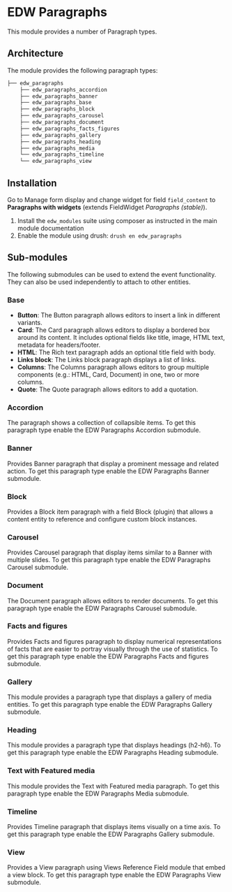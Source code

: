 EDW Paragraphs
=============================================

This module provides a number of Paragraph types.

## Architecture

The module provides the following paragraph types:

```php
├── edw_paragraphs
    ├── edw_paragraphs_accordion
    ├── edw_paragraphs_banner
    ├── edw_paragraphs_base
    ├── edw_paragraphs_block
    ├── edw_paragraphs_carousel
    ├── edw_paragraphs_document
    ├── edw_paragraphs_facts_figures
    ├── edw_paragraphs_gallery
    ├── edw_paragraphs_heading
    ├── edw_paragraphs_media
    └── edw_paragraphs_timeline
    └── edw_paragraphs_view
```

## Installation

Go to Manage form display and change widget for field `field_content` to **Paragraphs with widgets** (extends FieldWidget _Paragraphs (stable)_).

1. Install the `edw_modules` suite using composer as instructed in the main module documentation
2. Enable the module using drush: `drush en edw_paragraphs`

## Sub-modules

The following submodules can be used to extend the event functionality. They can also be used independently to attach to
other entities.

### Base
- **Button**: The Button paragraph allows editors to insert a link in different
variants.
- **Card**: The Card paragraph allows editors to display a bordered box around
its content. It includes optional fields like title, image, HTML text, metadata
for headers/footer.
- **HTML**: The Rich text paragraph adds an optional title field with body.
- **Links block**: The Links block paragraph displays a list of links.
- **Columns**: The Columns paragraph allows editors to group multiple
components (e.g.: HTML, Card, Document) in one, two or more columns.
- **Quote**: The Quote paragraph allows editors to add a quotation.

### Accordion
The paragraph shows a collection of collapsible items. To get this paragraph
type enable the EDW Paragraphs Accordion submodule.

### Banner
Provides Banner paragraph that display a prominent message and related action.
To get this paragraph type enable the EDW Paragraphs Banner submodule.

### Block
Provides a Block item paragraph with a field Block (plugin) that allows a
content entity to reference and configure custom block instances.

### Carousel
Provides Carousel paragraph that display items similar to a Banner with
multiple slides. To get this paragraph type enable the EDW Paragraphs Carousel
submodule.

### Document
The Document paragraph allows editors to render documents. To get this paragraph
type enable the EDW Paragraphs Carousel submodule.

### Facts and figures
Provides Facts and figures paragraph to display numerical representations of
facts that are easier to portray visually through the use of statistics. To get
this paragraph type enable the EDW Paragraphs Facts and figures submodule.

### Gallery
This module provides a paragraph type that displays a gallery of media entities.
To get this paragraph type enable the EDW Paragraphs Gallery submodule.

### Heading
This module provides a paragraph type that displays headings (h2-h6). To get
this paragraph type enable the EDW Paragraphs Heading submodule.

### Text with Featured media
This module provides the Text with Featured media paragraph. To get this
paragraph type enable the EDW Paragraphs Media submodule.

### Timeline
Provides Timeline paragraph that displays items visually on a time axis. To get
this paragraph type enable the EDW Paragraphs Gallery submodule.

### View
Provides a View paragraph using Views Reference Field module that embed a view
block. To get this paragraph type enable the EDW Paragraphs View submodule.